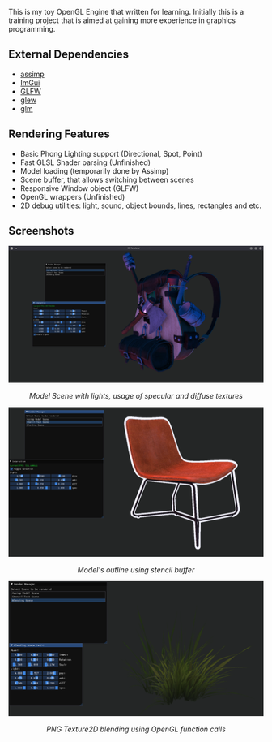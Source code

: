 This is my toy OpenGL Engine that written for learning. Initially this is a training project that is aimed at gaining more experience in graphics programming.

## External Dependencies
- [assimp](https://github.com/assimp/assimp)
- [ImGui](https://github.com/ocornut/imgui)
- [GLFW](https://github.com/glfw/glfw)
- [glew](https://github.com/nigels-com/glew)
- [glm](https://github.com/g-truc/glm)

## Rendering Features

- Basic Phong Lighting support (Directional, Spot, Point)
- Fast GLSL Shader parsing (Unfinished)
- Model loading (temporarily done by Assimp)
- Scene buffer, that allows switching between scenes
- Responsive Window object (GLFW)
- OpenGL wrappers (Unfinished)
- 2D debug utilities: light, sound, object bounds, lines, rectangles and etc.

## Screenshots

          
![model_scene](repo_images/model_scene.png)
<p align="center">
<i>Model Scene with lights, usage of specular and diffuse textures</i>
</p>
          
![stencil_scene](repo_images/stencil_scene.png)
<p align="center">
<i>Model's outline using stencil buffer</i>
</p>

![blend_scene](repo_images/blend_scene.png)
<p align="center">
<i>PNG Texture2D blending using OpenGL function calls</i>
</p>
